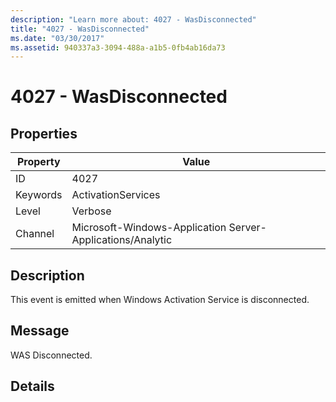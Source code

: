 ```yaml
---
description: "Learn more about: 4027 - WasDisconnected"
title: "4027 - WasDisconnected"
ms.date: "03/30/2017"
ms.assetid: 940337a3-3094-488a-a1b5-0fb4ab16da73
---
```

# 4027 - WasDisconnected

## Properties

| Property | Value |
| - | - |
|ID|4027|  
|Keywords|ActivationServices|  
|Level|Verbose|  
|Channel|Microsoft-Windows-Application Server-Applications/Analytic|  
  
## Description  

 This event is emitted when Windows Activation Service is disconnected.  
  
## Message  

 WAS Disconnected.  
  
## Details
